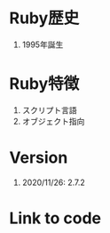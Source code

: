 # Ruby歴史
1. 1995年誕生

# Ruby特徴
1. スクリプト言語
2. オブジェクト指向

# Version
1. 2020/11/26: 2.7.2

# Link to code


